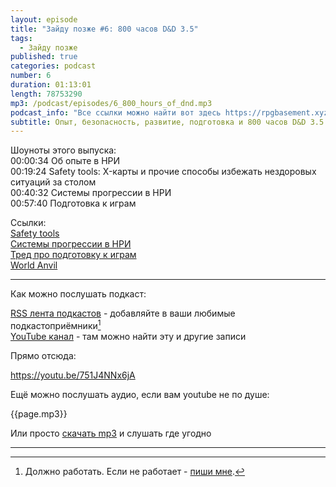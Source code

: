```yaml
---
layout: episode
title: "Зайду позже #6: 800 часов D&D 3.5"
tags:
  - Зайду позже
published: true
categories: podcast
number: 6
duration: 01:13:01
length: 78753290
mp3: /podcast/episodes/6_800_hours_of_dnd.mp3
podcast_info: "Все ссылки можно найти вот здесь https://rpgbasement.xyz/2019-04-29-podcast_6_800_hours_of_dnd_3.5/"
subtitle: Опыт, безопасность, развитие, подготовка и 800 часов D&D 3.5
---
```


Шоуноты этого выпуска:  
00:00:34 Об опыте в НРИ  
00:19:24 Safety tools: X-карты и прочие способы избежать нездоровых ситуаций за столом  
00:40:32 Системы прогрессии в НРИ  
00:57:40 Подготовка к играм  

Ссылки:  
[Safety tools](https://breakoutcon.com/extras/safety-tools/)  
[Системы прогрессии в НРИ](https://www.reddit.com/r/rpg/comments/bdms5q/what_is_your_favourite_advancement_system_in_an/?utm_medium=android_app&utm_source=share)  
[Тред про подготовку к играм](https://www.reddit.com/r/rpg/comments/bb77ob/personal_tip_read_over_your_prep_material_for/)  
[World Anvil](https://www.worldanvil.com)

---

Как можно послушать подкаст:

[RSS лента подкастов](/podcast/zp-feed.xml) - добавляйте в ваши любимые подкастоприёмники[^1]  
[YouTube канал](https://www.youtube.com/channel/UCr-09bDJ9wvDxTMmotgOeFg) - там можно найти эту и другие записи

Прямо отсюда:

https://youtu.be/751J4NNx6jA

Ещё можно послушать аудио, если вам youtube не по душе:

{{page.mp3}}

Или просто [скачать mp3]({{page.mp3}}) и слушать где угодно

---

[^1]: Должно работать. Если не работает - [пиши мне](https://t.me/wunderwaffla).
